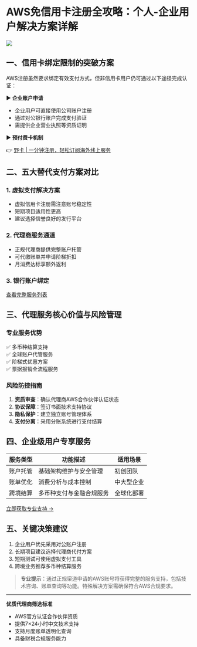 # AWS免信用卡注册全攻略：个人-企业用户解决方案详解

![](https://bbtdd.com/yeka)

## 一、信用卡绑定限制的突破方案

AWS注册虽然要求绑定有效支付方式，但非信用卡用户仍可通过以下途径完成认证：

▶️ **企业账户申请**
- 企业用户可直接使用公司账户注册
- 通过对公银行账户完成支付验证
- 需提供企业营业执照等资质证明

▶️ **预付费卡机制**

👉 [野卡 | 一分钟注册，轻松订阅海外线上服务](https://bbtdd.com/yeka)


## 二、五大替代支付方案对比

### 1. 虚拟支付解决方案
- 虚拟信用卡注册需注意账号稳定性
- 短期项目适用性更高
- 建议选择信誉良好的发行平台

### 2. 代理商服务通道
- 正规代理商提供完整账户托管
- 可代缴账单并申请阶梯折扣
- 月消费达标享额外返利

### 3. 银行账户绑定

[查看完整服务列表](https://bbtdd.com/yeka)


## 三、代理服务核心价值与风险管理

### 专业服务优势
✅ 多币种结算支持  
✅ 全球账户代管服务  
✅ 阶梯式优惠方案  
✅ 票据报销全流程服务  

### 风险防控指南
1. **资质审查**：确认代理商AWS合作伙伴认证状态
2. **协议保障**：签订书面技术支持协议
3. **隐私保护**：建立独立账号管理体系
4. **支付分离**：采用分账系统进行支付结算

## 四、企业级用户专享服务

| 服务类型       | 功能描述                     | 适用场景         |
|----------------|------------------------------|------------------|
| 账户托管       | 基础架构维护与安全管理       | 初创团队         |
| 账单优化       | 消费分析与成本控制           | 中大型企业       |
| 跨境结算       | 多币种支付与金融合规服务     | 全球化部署       |

[立即获取专业支持 →](https://bbtdd.com/yeka)

## 五、关键决策建议
1. 企业用户优先采用对公账户注册
2. 长期项目建议选择代理商代付方案
3. 短期测试可使用虚拟支付工具
4. 跨境业务推荐多币种结算服务

> **专业提示**：通过正规渠道申请的AWS账号将获得完整的服务支持，包括技术咨询、账单查询等功能。特殊解决方案需确保符合AWS合规要求。

---

**优质代理商筛选标准**
- AWS官方认证合作伙伴资质
- 提供7×24小时中文技术支持
- 支持月度账单透明化查询
- 具备财税合规服务能力